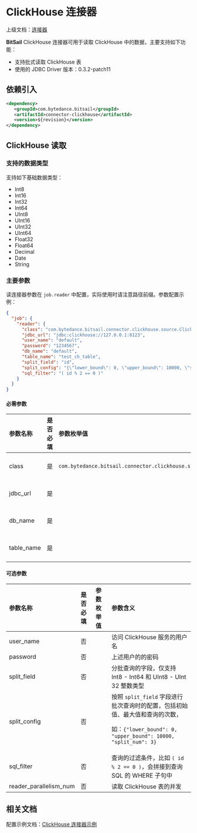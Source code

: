 # ClickHouse 连接器

上级文档：[连接器](../README.md)

**BitSail** ClickHouse 连接器可用于读取 ClickHouse 中的数据，主要支持如下功能：

 - 支持批式读取 ClickHouse 表
 - 使用的 JDBC Driver 版本：0.3.2-patch11

## 依赖引入

```xml
<dependency>
   <groupId>com.bytedance.bitsail</groupId>
   <artifactId>connector-clickhouse</artifactId>
   <version>${revision}</version>
</dependency>
```

## ClickHouse 读取

### 支持的数据类型

支持如下基础数据类型：

- Int8
- Int16
- Int32
- Int64
- UInt8
- UInt16
- UInt32
- UInt64
- Float32
- Float64
- Decimal
- Date
- String

### 主要参数

读连接器参数在 `job.reader` 中配置，实际使用时请注意路径前缀。参数配置示例：

```json
{
  "job": {
    "reader": {
      "class": "com.bytedance.bitsail.connector.clickhouse.source.ClickhouseSource",
      "jdbc_url": "jdbc:clickhouse://127.0.0.1:8123",
      "user_name": "default",
      "password": "1234567",
      "db_name": "default",
      "table_name": "test_ch_table",
      "split_field": "id",
      "split_config": "{\"lower_bound\": 0, \"upper_bound\": 10000, \"split_num\": 3}",
      "sql_filter": "( id % 2 == 0 )"
    }
  }
}
```

#### 必需参数

| 参数名称     | 是否必填 | 参数枚举值                                      | 参数含义                                 |
|:------------|:------|:-------------------------------------------------|:------------------------------|
| class       | 是    | `com.bytedance.bitsail.connector.clickhouse.source.ClickhouseSource` | ClickHouse 读连接器类型 |
| jdbc_url    | 是    |       | ClickHouse 的 JDBC 连接地址 |
| db_name     | 是    |       | 要读取的 ClickHouse 库 |
| table_name  | 是    |       | 要读取的 ClickHouse 表 |

<!--AGGREGATE<br/>DUPLICATE-->

#### 可选参数

| 参数名称       | 是否必填 | 参数枚举值 | 参数含义                                              |
|:-------------|:------|:-----------|:-----------------------------------------------------|
| user_name    | 否    |       | 访问 ClickHouse 服务的用户名 |
| password     | 否    |       | 上述用户的的密码 |
| split_field  | 否    |  | 分批查询的字段，仅支持 Int8 - Int64 和 UInt8 - UInt 32 整数类型  |
| split_config | 否    |  | 按照 `split_field` 字段进行批次查询时的配置，包括初始值、最大值和查询的次数，<p/> 如：`{"lower_bound": 0, "upper_bound": 10000, "split_num": 3}` |
| sql_filter   | 否    |  | 查询的过滤条件，比如 `( id % 2 == 0 )`，会拼接到查询 SQL 的 WHERE 子句中 |
| reader_parallelism_num | 否 |       | 读取 ClickHouse 表的并发                  |

## 相关文档

配置示例文档：[ClickHouse 连接器示例](./clickhouse-example.md)
